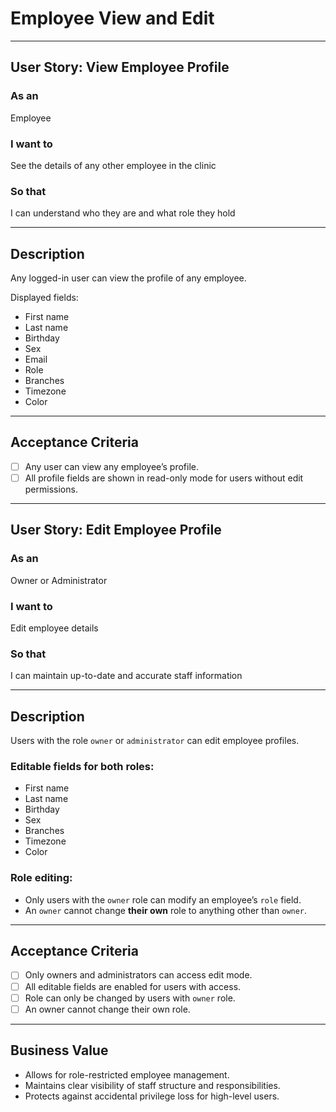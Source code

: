 # Employee View and Edit

---

## User Story: View Employee Profile

### As an
Employee

### I want to
See the details of any other employee in the clinic

### So that
I can understand who they are and what role they hold

---

## Description

Any logged-in user can view the profile of any employee.

Displayed fields:
- First name
- Last name
- Birthday
- Sex
- Email
- Role
- Branches
- Timezone
- Color

---

## Acceptance Criteria

- [ ] Any user can view any employee’s profile.
- [ ] All profile fields are shown in read-only mode for users without edit permissions.

---

## User Story: Edit Employee Profile

### As an
Owner or Administrator

### I want to
Edit employee details

### So that
I can maintain up-to-date and accurate staff information

---

## Description

Users with the role `owner` or `administrator` can edit employee profiles.

### Editable fields for both roles:
- First name
- Last name
- Birthday
- Sex
- Branches
- Timezone
- Color

### Role editing:
- Only users with the `owner` role can modify an employee’s `role` field.
- An `owner` cannot change **their own** role to anything other than `owner`.

---

## Acceptance Criteria

- [ ] Only owners and administrators can access edit mode.
- [ ] All editable fields are enabled for users with access.
- [ ] Role can only be changed by users with `owner` role.
- [ ] An owner cannot change their own role.

---

## Business Value

- Allows for role-restricted employee management.
- Maintains clear visibility of staff structure and responsibilities.
- Protects against accidental privilege loss for high-level users.

